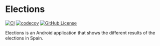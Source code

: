 # Elections

[![CI](https://github.com/Narsuf/Elections/actions/workflows/android.yml/badge.svg)](https://github.com/Narsuf/Elections/actions/workflows/android.yml)
[![codecov](https://codecov.io/gh/Narsuf/Elections/branch/master/graph/badge.svg)](https://codecov.io/gh/Narsuf/Elections)
[![GitHub License](https://img.shields.io/badge/license-Apache%20License%202.0-blue.svg?style=flat)](http://www.apache.org/licenses/LICENSE-2.0)

Elections is an Android application that shows the different results of the elections in Spain.
